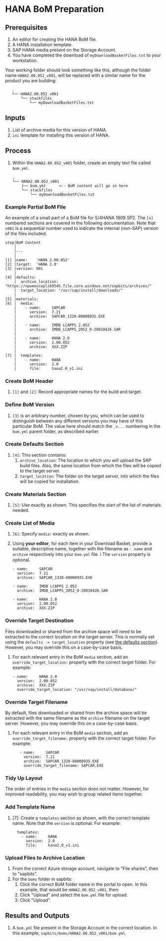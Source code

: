 # HANA BoM Preparation

## Prerequisites

1. An editor for creating the HANA BoM file.
1. A HANA installation template.
1. SAP HANA media present on the Storage Account.
1. You have completed the download of `myDownloadBasketFiles.txt` to your workstation.

Your working folder should look something like this, although the folder name `HANA2.00.052_v001`, will be replaced with a similar name for the product you are building:

```text
   .
   └── HANA2.00.052_v001
       └── stackfiles
           └── myDownloadBasketFiles.txt
```

## Inputs

1. List of archive media for this version of HANA.
1. `ini` template for installing this version of HANA.

## Process

1. Within the `HANA2.00.052_v001` folder, create an empty text file called `bom.yml`.

   ```text
   .
   └── HANA2.00.052_v001
       ├── bom.yml      <-- BoM content will go in here
       └── stackfiles
           └── myDownloadBasketFiles.txt
   ```

### Example Partial BoM File

An example of a small part of a BoM file for S/4HANA 1909 SP2. The `[x]` numbered sections are covered in the following documentation. Note that `v001` is a sequential number used to indicate the internal (non-SAP) version of the files included.

```text
step|BoM Content
    |
    |---
    |
[1] |name:    'HANA 2.00.052'
[2] |target:  'HANA 2.0'
[3] |version: 001
    |
[4] |defaults:
    |  archive_location: "https://npweeusaplib9545.file.core.windows.net/sapbits/archives/"
    |  target_location: "/usr/sap/install/downloads/"
    |
[5] |materials:
[6] |  media:
    |    - name:     SAPCAR
    |      version:  7.21
    |      archive:  SAPCAR_1320-80000935.EXE
    |
    |    - name:     IMDB LCAPPS 2.052
    |      archive:  IMDB_LCAPPS_2052_0-20010426.SAR
    |
    |    - name:     HANA 2.0
    |      version:  2.00.052
    |      archive:  XXX.ZIP
    |
[7] |  templates:
    |    - name:     HANA
    |      version:  2.0
    |      file:     hana2.0_v1.ini
```

### Create BoM Header

1. `[1]` and `[2]`: Record appropriate names for the build and target.

### Define BoM Version

1. `[3]` is an arbitrary number, chosen by you, which can be used to distinguish between any different versions you may have of this particular BoM. The value here should match the `_v...` numbering in the `bom.yml` parent folder, as described earlier.

### Create Defaults Section

1. `[4]`: This section contains:
   1. `archive_location`: The location to which you will upload the SAP build files. Also, the same location from which the files will be copied to the target server.
   1. `target_location`: The folder on the target server, into which the files will be copied for installation.

### Create Materials Section

1. `[5]`: Use exactly as shown. This specifies the start of the list of materials needed.

### Create List of Media

1. `[6]`: Specify `media:` exactly as shown.

1. Using **your editor**, for each item in your Download Basket, provide a suitable, descriptive name, together with the filename as `- name` and `archive` respectively into your `bom.yml` file. :information_source: The `version` property is optional.

   ```text
   - name:     SAPCAR
     version:  7.21
     archive:  SAPCAR_1320-80000935.EXE

   - name:     IMDB LCAPPS 2.052
     archive:  IMDB_LCAPPS_2052_0-20010426.SAR

   - name:     HANA 2.0
     version:  2.00.052
     archive:  XXX.ZIP
   ```

### Override Target Destination

Files downloaded or shared from the archive space will need to be extracted to the correct location on the target server. This is normally set using the `defaults -> target_location` property (see [the defaults section](#red_circle-create-defaults-section)). However, you may override this on a case-by-case basis.

1. For each relevant entry in the BoM `media` section, add an `override_target_location:` property with the correct target folder. For example:

   ```text
   - name:     HANA 2.0
     version:  2.00.052
     archive:  XXX.ZIP
     override_target_location: "/usr/sap/install/database/"
   ```

### Override Target Filename

By default, files downloaded or shared from the archive space will be extracted with the same filename as the `archive` filename on the target server.  However, you may override this on a case-by-case basis.

1. For each relevant entry in the BoM `media` section, add an `override_target_filename:` property with the correct target folder. For example:

   ```text
      - name:     SAPCAR
        version:  7.21
        archive:  SAPCAR_1320-80000935.EXE
        override_target_filename: SAPCAR.EXE
   ```

### Tidy Up Layout

The order of entries in the `media` section does not matter. However, for improved readability, you may wish to group related items together.

### Add Template Name

1. [7]: Create a `templates` section as shown, with the correct template name. Note that the `version` is optional. For example:

   ```text
     templates:
       - name:     HANA
         version:  2.0
         file:     hana2.0_v1.ini
   ```

### Upload Files to Archive Location

1. From the correct Azure storage account, navigate to "File shares", then to "sapbits".
1. For the `boms` folder in sapbits:
   1. Click the correct BoM folder name in the portal to open. In this example, that would be `HANA2.00.052_v001`, then:
   1. Click "Upload" and select the `bom.yml` file for upload.
   1. Click "Upload".

## Results and Outputs

1. A `bom.yml` file present in the Storage Account in the correct location. In this example, `sapbits/boms/HANA2.00.052_v001/bom.yml`.
